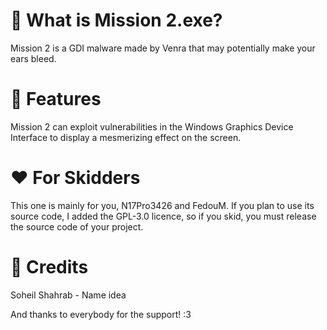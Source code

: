 # 🤔 What is Mission 2.exe?
Mission 2 is a GDI malware made by Venra that may potentially make your ears bleed.

# 🦠 Features
Mission 2 can exploit vulnerabilities in the Windows Graphics Device Interface to display a mesmerizing effect on the screen.


# ❤️ For Skidders
This one is mainly for you, N17Pro3426 and FedouM. If you plan to use its source code, I added the GPL-3.0 licence, so if you skid, you must release the source code of your project.

# 🤝 Credits
Soheil Shahrab - Name idea

And thanks to everybody for the support! :3
